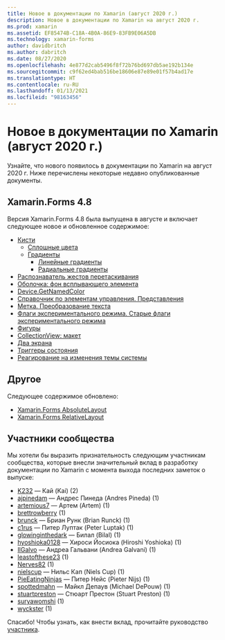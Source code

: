 ```yaml
---
title: Новое в документации по Xamarin (август 2020 г.)
description: Новое в документации по Xamarin на август 2020 г.
ms.prod: xamarin
ms.assetid: EF85474B-C18A-4B0A-86E9-83FB9E06A5DB
ms.technology: xamarin-forms
author: davidbritch
ms.author: dabritch
ms.date: 08/27/2020
ms.openlocfilehash: 4e877d2cab5496f8f72b76bd697db5ae192b134e
ms.sourcegitcommit: c9f62ed4bab516be18606e87e89e01f57b4ad17e
ms.translationtype: HT
ms.contentlocale: ru-RU
ms.lasthandoff: 01/13/2021
ms.locfileid: "98163456"
---
```

# <a name="xamarin-docs-whats-new-august-2020"></a>Новое в документации по Xamarin (август 2020 г.)

Узнайте, что нового появилось в документации по Xamarin на август 2020 г. Ниже перечислены некоторые недавно опубликованные документы.

## <a name="xamarinforms-48"></a>Xamarin.Forms 4.8

Версия Xamarin.Forms 4.8 была выпущена в августе и включает следующее новое и обновленное содержимое:

- [Кисти](~/xamarin-forms/user-interface/brushes/index.md)
  - [Сплошные цвета](~/xamarin-forms/user-interface/brushes/solidcolor.md)
  - [Градиенты](~/xamarin-forms/user-interface/brushes/gradient.md)
    - [Линейные градиенты](~/xamarin-forms/user-interface/brushes/lineargradient.md)
    - [Радиальные градиенты](~/xamarin-forms/user-interface/brushes/radialgradient.md)
- [Распознаватель жестов перетаскивания](~/xamarin-forms/app-fundamentals/gestures/drag-and-drop.md)
- [Оболочка: фон всплывающего элемента](~/xamarin-forms/app-fundamentals/shell/flyout.md#flyout-backdrop)
- [Device.GetNamedColor](~/xamarin-forms/platform/device.md#devicegetnamedcolor)
- [Справочник по элементам управления. Представления](~/xamarin-forms/user-interface/controls/views.md)
- [Метка. Преобразование текста](~/xamarin-forms/user-interface/text/label.md#transform-text)
- [Флаги экспериментального режима. Старые флаги экспериментального режима](~/xamarin-forms/internals/experimental-flags.md#old-experimental-flags)    
- [Фигуры](~/xamarin-forms/user-interface/shapes/index.md)
- [CollectionView: макет](~/xamarin-forms/user-interface/collectionview/layout.md)
- [Два экрана](~/xamarin-forms/app-fundamentals/dual-screen/index.md)
- [Триггеры состояния](~/xamarin-forms/app-fundamentals/triggers.md#state-triggers)
- [Реагирование на изменения темы системы](~/xamarin-forms/user-interface/theming/system-theme-changes.md)

## <a name="other"></a>Другое

Следующее содержимое обновлено:

- [Xamarin.Forms AbsoluteLayout](~/xamarin-forms/user-interface/layouts/absolutelayout.md)
- [Xamarin.Forms RelativeLayout](~/xamarin-forms/user-interface/layouts/relativelayout.md)

## <a name="community-contributors"></a>Участники сообщества

Мы хотели бы выразить признательность следующим участникам сообщества, которые внесли значительный вклад в разработку документации по Xamarin с момента выхода последних заметок о выпуске:

- [K232](https://github.com/K232) — Кай (Kai) (2)
- [ajpinedam](https://github.com/ajpinedam) — Андрес Пинеда (Andres Pineda) (1)
- [artemious7](https://github.com/artemious7) — Артем (Artem) (1)
- [brettrowberry](https://github.com/brettrowberry) (1)
- [brunck](https://github.com/brunck) — Бриан Рунк (Brian Runck) (1)
- [c1rus](https://github.com/c1rus) — Питер Луптак (Peter Luptak) (1)
- [glowinginthedark](https://github.com/glowinginthedark) — Билал (Bilal) (1)
- [hyoshioka0128](https://github.com/hyoshioka0128) — Хироси Йосиока (Hiroshi Yoshioka) (1)
- [IlGalvo](https://github.com/IlGalvo) — Андреа Гальвани (Andrea Galvani) (1)
- [leastofthese23](https://github.com/leastofthese23) (1)
- [Nerves82](https://github.com/Nerves82) (1)
- [nielscup](https://github.com/nielscup) — Нильс Кап (Niels Cup) (1)
- [PieEatingNinjas](https://github.com/PieEatingNinjas) — Питер Нейс (Pieter Nijs) (1)
- [spottedmahn](https://github.com/spottedmahn) — Майкл Депаув (Michael DePouw) (1)
- [stuartpreston](https://github.com/stuartpreston) — Стюарт Престон (Stuart Preston) (1)
- [suryawomshi](https://github.com/suryawomshi) (1)
- [wyckster](https://github.com/wyckster) (1)

Спасибо! Чтобы узнать, как внести вклад, прочитайте руководство [участника](https://github.com/MicrosoftDocs/xamarin-docs/blob/live/CONTRIBUTING.md).

